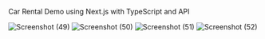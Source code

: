 Car Rental Demo using Next.js with TypeScript and API

![Screenshot (49)](https://github.com/TerranceFinleyZ/RentalGT/assets/112042894/55254b2e-fb12-482d-8c3f-3f4887bd15f9)
![Screenshot (50)](https://github.com/TerranceFinleyZ/RentalGT/assets/112042894/52ad293b-dd5b-4ad5-94b4-de0a9056e846)
![Screenshot (51)](https://github.com/TerranceFinleyZ/RentalGT/assets/112042894/cdc21862-d18b-4648-9d56-56e4ab74ba5d)
![Screenshot (52)](https://github.com/TerranceFinleyZ/RentalGT/assets/112042894/20ea2332-e15e-4540-8527-e724578948cd)
